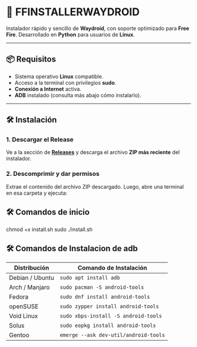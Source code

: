 # 🚀 FFINSTALLERWAYDROID

Instalador rápido y sencillo de **Waydroid**, con soporte optimizado para **Free Fire**.
Desarrollado en **Python** para usuarios de **Linux**.

---

## 📦 Requisitos

- Sistema operativo **Linux** compatible.
- Acceso a la terminal con privilegios **sudo**.
- **Conexión a Internet** activa.
- **ADB** instalado (consulta más abajo cómo instalarlo).

---

## 🛠️ Instalación

### 1. Descargar el Release

Ve a la sección de **[Releases](https://github.com/tuusuario/tu-repositorio/releases)** y descarga el archivo **ZIP más reciente** del instalador.

### 2. Descomprimir y dar permisos

Extrae el contenido del archivo ZIP descargado. Luego, abre una terminal en esa carpeta y ejecuta:

## 🛠️ Comandos de inicio
chmod +x install.sh
sudo ./install.sh


## 🛠️ Comandos de Instalacion de adb
| Distribución    | Comando de Instalación                          |
|-----------------|-------------------------------------------------|
| Debian / Ubuntu | `sudo apt install adb`                         |
| Arch / Manjaro  | `sudo pacman -S android-tools`                 |
| Fedora          | `sudo dnf install android-tools`               |
| openSUSE        | `sudo zypper install android-tools`            |
| Void Linux      | `sudo xbps-install -S android-tools`           |
| Solus           | `sudo eopkg install android-tools`             |
| Gentoo          | `emerge --ask dev-util/android-tools`          |

